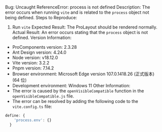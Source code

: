 Bug: Uncaught ReferenceError: process is not defined
Description: The error occurs when running `vite` and is related to the `process` object not being defined.
Steps to Reproduce:

1. Run `vite`
   Expected Result: The ProLayout should be rendered normally.
   Actual Result: An error occurs stating that the `process` object is not defined.
   Version Information:

- ProComponents version: 2.3.28
- Ant Design version: 4.24.0
- Node version: v18.12.0
- Vite version: 3.2.2
- Pnpm version: 7.14.2
- Browser environment: Microsoft Edge version 107.0.1418.26 (正式版本) (64 位)
- Development environment: Windows 11
  Other Information:
- The error is caused by the `openVisibleCompatible` function in the `openVisibleCompatible.js` file.
- The error can be resolved by adding the following code to the `vite.config.ts` file:

```typescript
define: {
    'process.env': {}
  }
```
